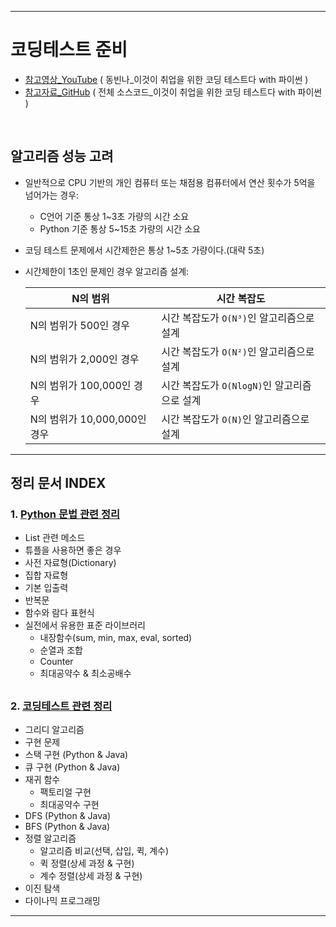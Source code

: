 ___
# 코딩테스트 준비
- [참고영상_YouTube](https://www.youtube.com/playlist?list=PLRx0vPvlEmdAghTr5mXQxGpHjWqSz0dgC) ( 동빈나_이것이 취업을 위한 코딩 테스트다 with 파이썬 )
- [참고자료_GitHub](https://github.com/ndb796/python-for-coding-test) ( 전체 소스코드_이것이 취업을 위한 코딩 테스트다 with 파이썬 )
<br>

## 알고리즘 성능 고려


- 일반적으로 CPU 기반의 개인 컴퓨터 또는 채점용 컴퓨터에서 연산 횟수가 5억을 넘어가는 경우:
  - C언어 기준 통상 1~3초 가량의 시간 소요
  - Python 기준 통상 5~15초 가량의 시간 소요
- 코딩 테스트 문제에서 시간제한은 통상 1~5초 가량이다.(대략 5초)

- 시간제한이 1초인 문제인 경우 알고리즘 설계:

  | N의 범위 | 시간 복잡도 |
  |----------|-------------|
  |N의 범위가 500인 경우        | 시간 복잡도가 `O(N³)`인 알고리즘으로 설계    |
  |N의 범위가 2,000인 경우      | 시간 복잡도가 `O(N²)`인 알고리즘으로 설계    |
  |N의 범위가 100,000인 경우    | 시간 복잡도가 `O(NlogN)`인 알고리즘으로 설계 |
  |N의 범위가 10,000,000인 경우 | 시간 복잡도가 `O(N)`인 알고리즘으로 설계     |
___
## 정리 문서 INDEX


### 1. [Python 문법 관련 정리](Python%20문법%20관련%20정리.md)
- List 관련 메소드
- 튜플을 사용하면 좋은 경우
- 사전 자료형(Dictionary)
- 집합 자료형
- 기본 입출력
- 반복문
- 함수와 람다 표현식
- 실전에서 유용한 표준 라이브러리
  - 내장함수(sum, min, max, eval, sorted)
  - 순열과 조합
  - Counter
  - 최대공약수 & 최소공배수
##
### 2. [코딩테스트 관련 정리](코딩테스트%20관련%20정리.md)
- 그리디 알고리즘
- 구현 문제
- 스택 구현 (Python & Java)
- 큐 구현 (Python & Java)
- 재귀 함수
  - 팩토리얼 구현
  - 최대공약수 구현
- DFS (Python & Java)
- BFS (Python & Java)
- 정렬 알고리즘
  - 알고리즘 비교(선택, 삽입, 퀵, 계수)
  - 퀵 정렬(상세 과정 & 구현)
  - 계수 정렬(상세 과정 & 구현)
- 이진 탐색
- 다이나믹 프로그래밍
___
